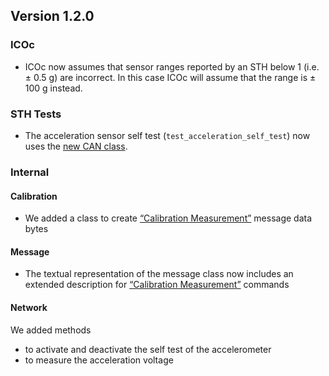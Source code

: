 ## Version 1.2.0

### ICOc

- ICOc now assumes that sensor ranges reported by an STH below 1 (i.e. ± 0.5 g) are incorrect. In this case ICOc will assume that the range is ± 100 g instead.

### STH Tests

- The acceleration sensor self test (`test_acceleration_self_test`) now uses the [new CAN class](../../mytoolit/can/network.py).

### Internal

#### Calibration

- We added a class to create [“Calibration Measurement”][] message data bytes

[“calibration measurement”]: https://mytoolit.github.io/Documentation/#command:Calibration-Measurement

#### Message

- The textual representation of the message class now includes an extended description for [“Calibration Measurement”][] commands

#### Network

We added methods

- to activate and deactivate the self test of the accelerometer
- to measure the acceleration voltage
